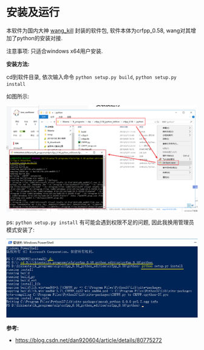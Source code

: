 # 安装及运行

本软件为国内大神 [wang_kill](https://download.csdn.net/download/wang_kill/10429013) 封装的软件包, 软件本体为crfpp_0.58, wang对其增加了python的安装对接.

注意事项: 只适合windows x64用户安装.



**安装方法:**

cd到软件目录, 依次输入命令 `python setup.py build`, `python setup.py install`

如图所示:

![](snipaste_2019-01-11_112353.png)

ps: `python setup.py install` 有可能会遇到权限不足的问题, 因此我换用管理员模式安装了:

![](snipaste_2019-01-11_112332.jpg)



**参考:**

- https://blog.csdn.net/dan920604/article/details/80775272
